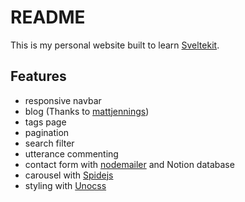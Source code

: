 # README

This is my personal website built to learn [Sveltekit](https://kit.svelte.dev/).

## Features

- responsive navbar
- blog (Thanks to [mattjennings](https://github.com/mattjennings/sveltekit-blog-template.git))
- tags page
- pagination
- search filter
- utterance commenting
- contact form with [nodemailer](https://nodemailer.com/about/) and Notion database
- carousel with [Spidejs](https://github.com/Splidejs/splide.git)
- styling with [Unocss](https://github.com/unocss/unocss.git)


